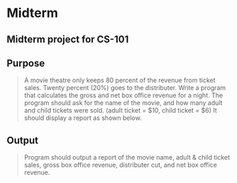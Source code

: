 # Midterm
## Midterm project for CS-101 ##

## Purpose
> A movie theatre only keeps 80 percent of the revenue from ticket sales. Twenty percent (20%) goes to the distributer. Write a program that calculates the gross and net box office revenue for a night. The program should ask for the name of the movie, and how many adult and child tickets were sold. (adult ticket = $10, child ticket = $6)  It should display a report as shown below.

## Output
> Program should output a report of the movie name, adult & child ticket sales, gross box office revenue,
> distributer cut, and net box office revenue.
